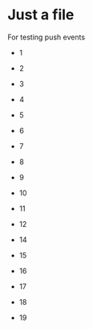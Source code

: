 Just a file
===========

For testing push events


- 1
- 2
- 3

- 4
- 5
- 6
- 7
- 8
- 9
- 10

- 11
- 12
- 14
- 15
- 16
- 17
- 18
- 19
